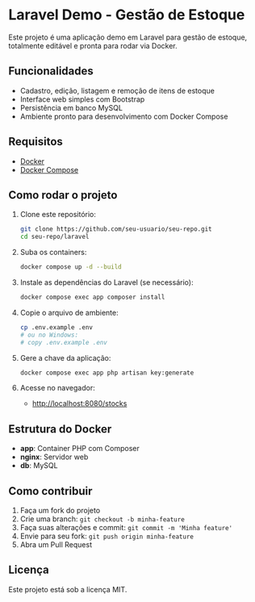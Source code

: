 # Laravel Demo - Gestão de Estoque

Este projeto é uma aplicação demo em Laravel para gestão de estoque, totalmente editável e pronta para rodar via Docker.

## Funcionalidades
- Cadastro, edição, listagem e remoção de itens de estoque
- Interface web simples com Bootstrap
- Persistência em banco MySQL
- Ambiente pronto para desenvolvimento com Docker Compose

## Requisitos
- [Docker](https://www.docker.com/)
- [Docker Compose](https://docs.docker.com/compose/)

## Como rodar o projeto

1. Clone este repositório:
   ```sh
   git clone https://github.com/seu-usuario/seu-repo.git
   cd seu-repo/laravel
   ```

2. Suba os containers:
   ```sh
   docker compose up -d --build
   ```

3. Instale as dependências do Laravel (se necessário):
   ```sh
   docker compose exec app composer install
   ```

4. Copie o arquivo de ambiente:
   ```sh
   cp .env.example .env
   # ou no Windows:
   # copy .env.example .env
   ```

5. Gere a chave da aplicação:
   ```sh
   docker compose exec app php artisan key:generate
   ```

6. Acesse no navegador:
   - [http://localhost:8080/stocks](http://localhost:8080/stocks)

## Estrutura do Docker
- **app**: Container PHP com Composer
- **nginx**: Servidor web
- **db**: MySQL

## Como contribuir
1. Faça um fork do projeto
2. Crie uma branch: `git checkout -b minha-feature`
3. Faça suas alterações e commit: `git commit -m 'Minha feature'`
4. Envie para seu fork: `git push origin minha-feature`
5. Abra um Pull Request

## Licença
Este projeto está sob a licença MIT.
